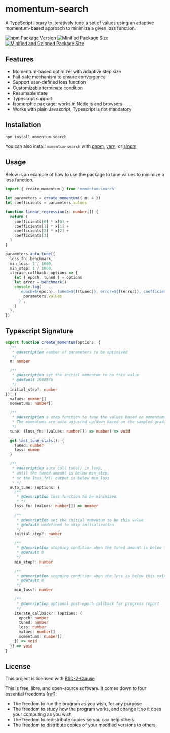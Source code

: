 # momentum-search

A TypeScript library to iteratively tune a set of values using an adaptive momentum-based approach to minimize a given loss function.

[![npm Package Version](https://img.shields.io/npm/v/momentum-search)](https://www.npmjs.com/package/momentum-search)
[![Minified Package Size](https://img.shields.io/bundlephobia/min/momentum-search)](https://bundlephobia.com/package/momentum-search)
[![Minified and Gzipped Package Size](https://img.shields.io/bundlephobia/minzip/momentum-search)](https://bundlephobia.com/package/momentum-search)

## Features

- Momentum-based optimizer with adaptive step size
- Fail-safe mechanism to ensure convergence
- Support user-defined loss function
- Customizable terminate condition
- Resumable state
- Typescript support
- Isomorphic package: works in Node.js and browsers
- Works with plain Javascript, Typescript is not mandatory

## Installation

```bash
npm install momentum-search
```

You can also install `momentum-search` with [pnpm](https://pnpm.io/), [yarn](https://yarnpkg.com/), or [slnpm](https://github.com/beenotung/slnpm)

## Usage

Below is an example of how to use the package to tune values to minimize a loss function.

```typescript
import { create_momentum } from 'momentum-search'

let parameters = create_momentum({ n: 4 })
let coefficients = parameters.values

function linear_regression(x: number[]) {
  return (
    coefficients[0] * x[0] +
    coefficients[1] * x[1] +
    coefficients[2] * x[2] +
    coefficients[3]
  )
}

parameters.auto_tune({
  loss_fn: benchmark,
  min_loss: 1 / 1000,
  min_step: 1 / 1000,
  iterate_callback: options => {
    let { epoch, tuned } = options
    let error = benchmark()
    console.log(
      `epoch=${epoch}, tuned=${f(tuned)}, error=${f(error)}, coefficients=${
        parameters.values
      }`,
    )
  },
})
```

## Typescript Signature

```typescript
export function create_momentum(options: {
  /**
   * @description number of parameters to be optimized
   */
  n: number

  /**
   * @description set the initial momentum to be this value
   * @default 1048576
   */
  initial_step?: number
}): {
  values: number[]
  momentums: number[]

  /**
   * @description a step function to tune the values based on momentums.
   * The momentums are auto adjusted up/down based on the sampled gradient.
   */
  tune: (loss_fn: (values: number[]) => number) => void

  get last_tune_stats(): {
    tuned: number
    loss: number
  }

  /**
   * @description auto call tune() in loop,
   * until the tuned amount is below min_step,
   * or the loss_fn() output is below min_loss
   * */
  auto_tune: (options: {
    /**
     * @description loss function to be minimized.
     * */
    loss_fn: (values: number[]) => number

    /**
     * @description set the initial momentum to be this value
     * @default undefined to skip initialization
     */
    initial_step?: number

    /**
     * @description stopping condition when the tuned amount is below this value
     * @default 0
     */
    min_step?: number

    /**
     * @description stopping condition when the loss is below this value
     * @default 0
     */
    min_loss?: number

    /**
     * @description optional post-epoch callback for progress report
     */
    iterate_callback?: (options: {
      epoch: number
      tuned: number
      loss: number
      values: number[]
      momentums: number[]
    }) => void
  }) => void
}
```

## License

This project is licensed with [BSD-2-Clause](./LICENSE)

This is free, libre, and open-source software. It comes down to four essential freedoms [[ref]](https://seirdy.one/2021/01/27/whatsapp-and-the-domestication-of-users.html#fnref:2):

- The freedom to run the program as you wish, for any purpose
- The freedom to study how the program works, and change it so it does your computing as you wish
- The freedom to redistribute copies so you can help others
- The freedom to distribute copies of your modified versions to others
